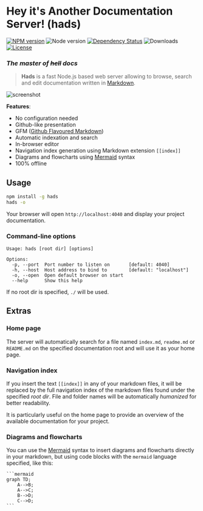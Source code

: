 # Hey it's Another Documentation Server! (hads)

[![NPM version](https://img.shields.io/npm/v/hads.svg)](https://www.npmjs.com/package/hads)
![Node version](https://img.shields.io/node/v/hads.svg)
[![Dependency Status](https://img.shields.io/david/sinedied/hads.svg)](https://david-dm.org/sinedied/hads)
![Downloads](https://img.shields.io/npm/dm/hads.svg)
[![License](https://img.shields.io/npm/l/hads.svg)](LICENSE)

### *The master of ~~hell~~ docs*

> **Hads** is a fast Node.js based web server allowing to browse, search and edit documentation written in
[Markdown](http://daringfireball.net/projects/markdown/).

![screenshot](https://cloud.githubusercontent.com/assets/593151/18916305/4dcdf5ba-8594-11e6-8eff-831153b784fb.png)

**Features**:

- No configuration needed
- Github-like presentation
- GFM ([Github Flavoured Markdown](https://guides.github.com/features/mastering-markdown/))
- Automatic indexation and search
- In-browser editor
- Navigation index generation using Markdown extension `[[index]]`
- Diagrams and flowcharts using [Mermaid](http://knsv.github.io/mermaid/) syntax
- 100% offline


## Usage

```bash
npm install -g hads
hads -o
```

Your browser will open `http://localhost:4040` and display your project documentation.

### Command-line options

```
Usage: hads [root dir] [options]

Options:
  -p, --port  Port number to listen on       [default: 4040]
  -h, --host  Host address to bind to        [default: "localhost"]
  -o, --open  Open default browser on start
  --help      Show this help
```

If no root dir is specified, `./` will be used.

## Extras

### Home page
 
The server will automatically search for a file named `index.md`, `readme.md` or `README.md` on the specified
documentation root and will use it as your home page.

### Navigation index

If you insert the text `[[index]]` in any of your markdown files, it will be replaced by the full navigation index of
the markdown files found under the specified *root dir*. File and folder names will be automatically *humanized* for
better readability.

It is particularly useful on the home page to provide an overview of the available documentation for your project.

### Diagrams and flowcharts

You can use the [Mermaid](http://knsv.github.io/mermaid/) syntax to insert diagrams and flowcharts directly in your
markdown, but using code blocks with the `mermaid` language specified, like this:

    ```mermaid
    graph TD;
        A-->B;
        A-->C;
        B-->D;
        C-->D;
    ```